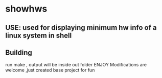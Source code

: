# showhws
USE:
used for displaying minimum hw info of a linux system in shell
--------------
Building
--------
run make ,
output will be inside out folder
ENJOY
Modifications are welcome ,just created base project for fun
